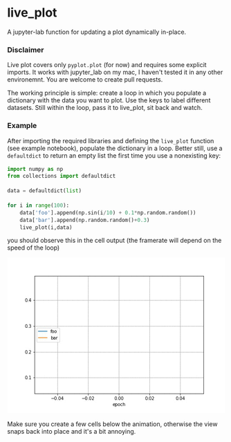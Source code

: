 # live_plot
A jupyter-lab function for updating a plot dynamically in-place.

### Disclaimer
Live plot covers only `pyplot.plot` (for now) and requires some explicit imports. It works with jupyter_lab on my mac, I haven't tested it in any other environemnt. You are welcome to create pull requests.


The working principle is simple: create a loop in which you populate a dictionary with the data you want to plot. Use the keys to label different datasets. Still within the loop, pass it to live_plot, sit back and watch.

### Example
After importing the required libraries and defining the `live_plot` function (see example notebook), populate the dictionary in a loop. Better still, use a `defaultdict` to return an empty list the first time you use a nonexisting key:

```python
import numpy as np
from collections import defaultdict

data = defaultdict(list)

for i in range(100):
    data['foo'].append(np.sin(i/10) + 0.1*np.random.random())
    data['bar'].append(np.random.random()+0.3)
    live_plot(i,data)
```

you should observe this in the cell output (the framerate will depend on the speed of the loop)

![live plot animation](https://github.com/ziofil/live_plot/blob/master/animation.gif)

Make sure you create a few cells below the animation, otherwise the view snaps back into place and it's a bit annoying.

